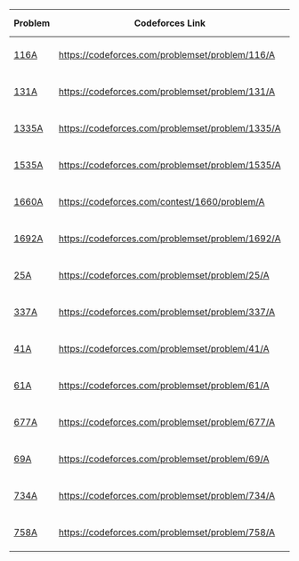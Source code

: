 Problem | Codeforces Link | Added Date
-------------|------|-----------
[116A](116A.py) | https://codeforces.com/problemset/problem/116/A | 12-07-2023
[131A](131A.py) | https://codeforces.com/problemset/problem/131/A | 12-07-2023
[1335A](1335A.py) | https://codeforces.com/problemset/problem/1335/A | 12-07-2023
[1535A](1535A.py) | https://codeforces.com/problemset/problem/1535/A | 12-07-2023
[1660A](1660A.py) | https://codeforces.com/contest/1660/problem/A | 12-07-2023
[1692A](1692A.py) | https://codeforces.com/problemset/problem/1692/A | 12-07-2023
[25A](25A.py) | https://codeforces.com/problemset/problem/25/A | 12-07-2023
[337A](337A.py) | https://codeforces.com/problemset/problem/337/A | 12-07-2023
[41A](41A.py) | https://codeforces.com/problemset/problem/41/A | 12-07-2023
[61A](61A.py) | https://codeforces.com/problemset/problem/61/A | 12-07-2023
[677A](677A.py) | https://codeforces.com/problemset/problem/677/A | 12-07-2023
[69A](69A.py) | https://codeforces.com/problemset/problem/69/A | 12-07-2023
[734A](734A.py) | https://codeforces.com/problemset/problem/734/A | 12-07-2023
[758A](758A.py) | https://codeforces.com/problemset/problem/758/A | 12-07-2023
